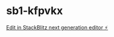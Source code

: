 # sb1-kfpvkx

[Edit in StackBlitz next generation editor ⚡️](https://stackblitz.com/~/github.com/Lilidox/sb1-kfpvkx)